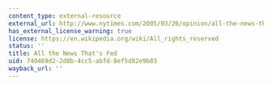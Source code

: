 ```yaml
---
content_type: external-resource
external_url: http://www.nytimes.com/2005/03/26/opinion/all-the-news-thats-fed.html
has_external_license_warning: true
license: https://en.wikipedia.org/wiki/All_rights_reserved
status: ''
title: All the News That's Fed
uid: 740469d2-2d8b-4cc5-abfd-8ef5d82e9b03
wayback_url: ''
---
```

